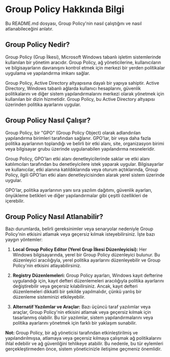# Group Policy Hakkında Bilgi

Bu README.md dosyası, Group Policy'nin nasıl çalıştığını ve nasıl atlanabileceğini anlatır.

## Group Policy Nedir?

Group Policy (Grup İlkesi), Microsoft Windows tabanlı işletim sistemlerinde kullanılan bir yönetim aracıdır. Group Policy, ağ yöneticilerine, kullanıcıların ve bilgisayarların davranışını kontrol etmek için merkezi bir yerden politikalar uygulama ve yapılandırma imkanı sağlar.

Group Policy, Active Directory altyapısına dayalı bir yapıya sahiptir. Active Directory, Windows tabanlı ağlarda kullanıcı hesaplarını, güvenlik politikalarını ve diğer sistem yapılandırmalarını merkezi olarak yönetmek için kullanılan bir dizin hizmetidir. Group Policy, bu Active Directory altyapısı üzerinden politika ayarlarını uygular.

## Group Policy Nasıl Çalışır?

Group Policy, bir "GPO" (Group Policy Object) olarak adlandırılan yapılandırma birimleri tarafından sağlanır. GPO'lar, bir veya daha fazla politika ayarlarının toplandığı ve belirli bir etki alanı, site, organizasyon birimi veya bilgisayar grubu üzerinde uygulanabilen yapılandırma nesneleridir.

Group Policy, GPO'ları etki alanı denetleyicilerinde saklar ve etki alanı katılımcıları tarafından bu denetleyicilere istek yaparak uygular. Bilgisayarlar ve kullanıcılar, etki alanına katıldıklarında veya oturum açtıklarında, Group Policy, ilgili GPO'ları etki alanı denetleyicisinden alarak yerel sistem üzerinde uygular.

GPO'lar, politika ayarlarının yanı sıra yazılım dağıtımı, güvenlik ayarları, önyükleme betikleri ve diğer yapılandırmalar gibi çeşitli özellikleri de içerebilir.

## Group Policy Nasıl Atlanabilir?

Bazı durumlarda, belirli gereksinimler veya senaryolar nedeniyle Group Policy'nin etkisini atlamak veya geçersiz kılmak isteyebilirsiniz. İşte bazı yaygın yöntemler:

1. **Local Group Policy Editor (Yerel Grup İlkesi Düzenleyicisi):** Her Windows bilgisayarında, yerel bir Group Policy düzenleyici bulunur. Bu düzenleyici aracılığıyla, yerel politika ayarlarını düzenleyebilir ve Group Policy'nin etkisini atlayabilirsiniz.

2. **Registry Düzenlemeleri:** Group Policy ayarları, Windows kayıt defterine uygulandığı için, kayıt defteri düzenlemeleri aracılığıyla politika ayarlarını değiştirebilir veya geçersiz kılabilirsiniz. Ancak, kayıt defteri düzenlemeleri dikkatli bir şekilde yapılmalıdır, çünkü yanlış bir düzenleme sisteminizi etkileyebilir.

3. **Alternatif Yazılımlar ve Araçlar:** Bazı üçüncü taraf yazılımlar veya araçlar, Group Policy'nin etkisini atlamak veya geçersiz kılmak için tasarlanmış olabilir. Bu tür yazılımlar, sistem yapılandırmalarını veya politika ayarlarını yönetmek için farklı bir yaklaşım sunabilir.

**Not:** Group Policy, bir ağ yöneticisi tarafından etkinleştirilmiş ve yapılandırılmışsa, atlamaya veya geçersiz kılmaya çalışmak ağ politikalarını ihlal edebilir ve ağ güvenliğini tehlikeye atabilir. Bu nedenle, bu tür eylemleri gerçekleştirmeden önce, sistem yöneticinizle iletişime geçmeniz önemlidir.


